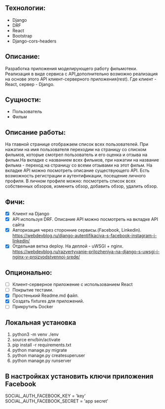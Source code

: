 ## Технологии:
* Django
* DRF
* React
* Bootstrap
* Django-cors-headers

## Описание:
Разработка приложения моделирующего работу фильмотеки. Реализация в виде сервиса с API,дополнительно возможно реализация 
на основе этого API клиент-серверного приложения(rest). Где клиент - React, сервер - Django.

## Сущности: 
* Пользователь 
* Фильм

## Описание работы:
На главной странице отображаем список всех пользователей. При нажатии на имя пользователя переходим на страницу со 
списком фильмов, которые смотрел пользователь и его оценка и отзыва на фильм.На вкладке с названием всех фильмов, при 
нажатии на название фильма - переход на страницу со всеми отзывами на этот фильм. На вкладке API можно посмотреть описание
существующего API. Есть возможность регистрации и аутентификации, посещение личного профиля. В личном профиле можно: 
посмотреть список всех собственных обзоров, изменить обзор, добавить обзор, удалить обзор.

## Фичи:
+ [x] Клиент на Django
+ [x] API используя DRF. Описание API можно посмотреть на вкладке API сайта
+ [x] Авторизация через сторонние сервисы.(Facebook, Linkedin). https://webdevblog.ru/django-autentifikaciya-s-facebook-instagram-i-linkedin/
+ [x] Отдельная ветка deploy. На деплой - uWSGI + nginx. https://webdevblog.ru/razvertyvanie-prilozheniya-na-django-s-uwsgi-i-nginx-v-proizvodstvennoj-srede/ 

## Опционально:
+ [ ] Клиент-серверное приложение с использованием React
+ [ ] Покрытие тестами.
+ [x] Простенький Readme.md файл. 
+ [x] Создать fixtures для приложений.
+ [ ] Прикрутить Docker

## Локальная установка
1) python3 -m venv ./env
2) source env/bin/activate
3) pip install -r requirements.txt
4) python manage.py migrate
5) python manage.py createsuperuser
6) python manage.py runserver

## В настройках установить ключи приложения Facebook
SOCIAL_AUTH_FACEBOOK_KEY = 'key'  
SOCIAL_AUTH_FACEBOOK_SECRET = 'app secret'


